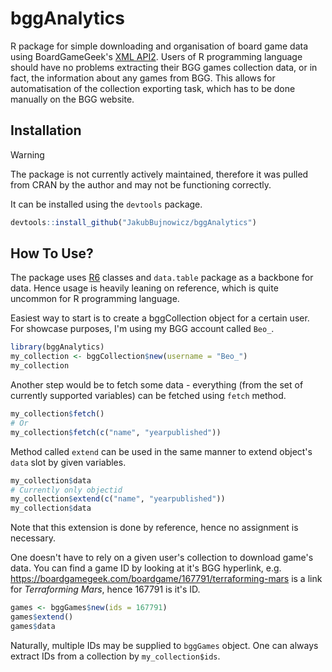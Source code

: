 # bggAnalytics
R package for simple downloading and organisation of board game data using BoardGameGeek's [XML API2](https://boardgamegeek.com/wiki/page/BGG_XML_API2). Users of R programming language should have no problems extracting their BGG games collection data, or in fact, the information about any games from BGG. This allows for automatisation of the collection exporting task, which has to be done manually on the BGG website.

## Installation
> [!Warning]
> The package is not currently actively maintained, therefore it was pulled from CRAN by the author and may not be functioning correctly.

It can be installed using the `devtools` package.
```r
devtools::install_github("JakubBujnowicz/bggAnalytics")
```

## How To Use?
The package uses [R6](https://r6.r-lib.org/articles/Introduction.html) classes and `data.table` package as a backbone for data. Hence usage is heavily leaning on reference, which is quite uncommon for R programming language.

Easiest way to start is to create a bggCollection object for a certain user. For showcase purposes, I'm using my BGG account called `Beo_`.
```r
library(bggAnalytics)
my_collection <- bggCollection$new(username = "Beo_")
my_collection
```

Another step would be to fetch some data - everything (from the set of currently supported variables) can be fetched using `fetch` method.
```r
my_collection$fetch()
# Or
my_collection$fetch(c("name", "yearpublished"))
```

Method called `extend` can be used in the same manner to extend object's `data` slot by given variables.
```r
my_collection$data
# Currently only objectid
my_collection$extend(c("name", "yearpublished"))
my_collection$data
```
Note that this extension is done by reference, hence no assignment is necessary.

One doesn't have to rely on a given user's collection to download game's data. You can find a game ID by looking at it's BGG hyperlink, e.g. https://boardgamegeek.com/boardgame/167791/terraforming-mars is a link for *Terraforming Mars*, hence 167791 is it's ID.
```r
games <- bggGames$new(ids = 167791)
games$extend()
games$data
```
Naturally, multiple IDs may be supplied to `bggGames` object. One can always extract IDs from a collection by `my_collection$ids`.
